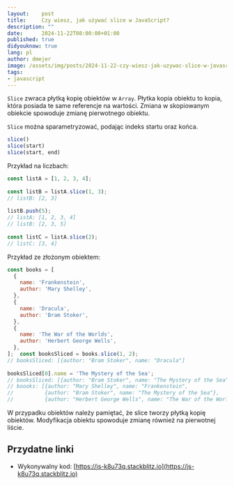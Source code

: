 ```yaml
---
layout:    post
title:     Czy wiesz, jak używać slice w JavaScript?
description: ""
date:      2024-11-22T08:00:00+01:00
published: true
didyouknow: true
lang: pl
author: dmejer
image: /assets/img/posts/2024-11-22-czy-wiesz-jak-uzywac-slice-w-javascript/thumbnail.webp
tags:
- javascript
---
```

`Slice` zwraca płytką kopię obiektów w `Array`. Płytka kopia obiektu to kopia, która posiada te same referencje na wartości. Zmiana w skopiowanym obiekcie spowoduje zmianę pierwotnego obiektu.

`Slice` można sparametryzować, podając indeks startu oraz końca.
```javascript
slice()
slice(start)
slice(start, end)
```

Przykład na liczbach:
```javascript
const listA = [1, 2, 3, 4];
 
const listB = listA.slice(1, 3);
// listB: [2, 3]
 
listB.push(5);
// listA: [1, 2, 3, 4]
// listB: [2, 3, 5]
 
const listC = listA.slice(2);
// listC: [3, 4]
```

Przykład ze złożonym obiektem:
```javascript
const books = [
  {
    name: 'Frankenstein',
    author: 'Mary Shelley',
  },
  {
    name: 'Dracula',
    author: 'Bram Stoker',
  },
  {
    name: 'The War of the Worlds',
    author: 'Herbert George Wells',
  },
];  const booksSliced = books.slice(1, 2);
// booksSliced: [{author: "Bram Stoker", name: "Dracula"]
 
booksSliced[0].name = 'The Mystery of the Sea';
// booksSliced: [{author: "Bram Stoker", name: "The Mystery of the Sea"]
// boooks: [{author: "Mary Shelley", name: "Frankenstein",
//          {author: "Bram Stoker", name: "The Mystery of the Sea"},
//          {author: "Herbert George Wells", name: "The War of the Worlds"}]
```

W przypadku obiektów należy pamiętać, że slice tworzy płytką kopię obiektów. Modyfikacja obiektu spowoduje zmianę również na pierwotnej liście.

## Przydatne linki
- Wykonywalny kod: [https://js-k8u73q.stackblitz.io](https://js-k8u73q.stackblitz.io)